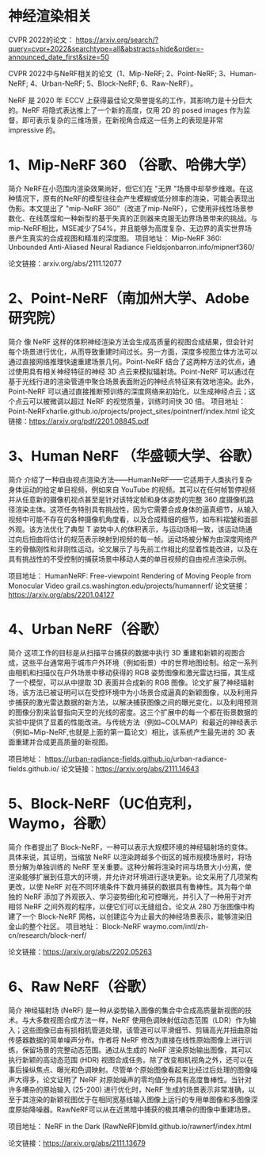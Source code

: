 # 神经渲染相关

CVPR 2022的论文：
https://arxiv.org/search/?query=cvpr+2022&searchtype=all&abstracts=hide&order=-announced_date_first&size=50

CVPR 2022中与NeRF相关的论文（1、Mip-NeRF; 2、Point-NeRF; 3、Human-NeRF; 4、Urban-NeRF; 5、Block-NeRF; 6、Raw-NeRF）。

NeRF 是 2020 年 ECCV 上获得最佳论文荣誉提名的工作，其影响力是十分巨大的。NeRF 将隐式表达推上了一个新的高度，仅用 2D 的 posed images 作为监督，即可表示复杂的三维场景，在新视角合成这一任务上的表现是非常 impressive 的。

# 1、Mip-NeRF 360 （谷歌、哈佛大学）
简介
NeRF在小范围内渲染效果尚好，但它们在 "无界 "场景中却举步维艰。在这种情况下，原有的NeRF的模型往往会产生模糊或低分辨率的渲染，可能会表现出伪影。本文提出了 "mip-NeRF 360"（改进了mip-NeRF），它使用非线性场景参数化、在线蒸馏和一种新型的基于失真的正则器来克服无边界场景带来的挑战。与mip-NeRF相比，MSE减少了54%，并且能够为高度复杂、无边界的真实世界场景产生真实的合成视图和精准的深度图。
项目地址：
Mip-NeRF 360: Unbounded Anti-Aliased Neural Radiance Fields
​jonbarron.info/mipnerf360/

论文链接：arxiv.org/abs/2111.12077


# 2、Point-NeRF（南加州大学、Adobe研究院）
简介
像 NeRF 这样的体积神经渲染方法会生成高质量的视图合成结果，但会针对每个场景进行优化，从而导致重建时间过长。另一方面，深度多视图立体方法可以通过直接网络推理快速重建场景几何。Point-NeRF 结合了这两种方法的优点，通过使用具有相关神经特征的神经 3D 点云来模拟辐射场。Point-NeRF 可以通过在基于光线行进的渲染管道中聚合场景表面附近的神经点特征来有效地渲染。此外，Point-NeRF 可以通过直接推断预训练的深度网络来初始化，以生成神经点云；这个点云可以被微调以超过 NeRF 的视觉质量，训练时间快 30 倍。
项目地址：
Point-NeRF
​xharlie.github.io/projects/project_sites/pointnerf/index.html
论文链接：https://arxiv.org/pdf/2201.08845.pdf


# 3、Human NeRF （华盛顿大学、谷歌）
简介
介绍了一种自由视点渲染方法——HumanNeRF——它适用于人类执行复杂身体运动的给定单目视频，例如来自 YouTube 的视频。其可以在任何帧暂停视频并从任意新的摄像机视点甚至是针对该特定帧和身体姿势的完整 360 度摄像机路径渲染主体。这项任务特别具有挑战性，因为它需要合成身体的逼真细节，从输入视频中可能不存在的各种摄像机角度看，以及合成精细的细节，如布料褶皱和面部外观。该方法优化了典型 T 姿势中人的体积表示，与运动场相一致，该运动场通过向后扭曲将估计的规范表示映射到视频的每一帧。运动场被分解为由深度网络产生的骨骼刚性和非刚性运动。论文展示了与先前工作相比的显着性能改进，以及在具有挑战性的不受控制的捕获场景中移动人类的单目视频的自由视点渲染示例。

项目地址：
HumanNeRF: Free-viewpoint Rendering of Moving People from Monocular Video
​grail.cs.washington.edu/projects/humannerf/
论文链接：https://arxiv.org/abs/2201.04127

# 4、Urban NeRF（谷歌）
简介
这项工作的目标是从扫描平台捕获的数据中执行 3D 重建和新颖的视图合成，这些平台通常用于城市户外环境（例如街景）中的世界地图绘制。给定一系列由相机和扫描仪在户外场景中移动获得的 RGB 姿势图像和激光雷达扫描，其生成了一个模型，可以从中提取 3D 表面并合成新的 RGB 图像。论文扩展了神经辐射场，该方法已被证明可以在受控环境中为小场景合成逼真的新颖图像，以及利用异步捕获的激光雷达数据的新方法，以解决捕获图像之间的曝光变化，以及利用预测的图像分割来监督指向天空的光线的密度。这三个扩展中的每一个都在街景数据的实验中提供了显着的性能改进。与传统方法（例如~COLMAP）和最近的神经表示（例如~Mip-NeRF,也就是上面的第一篇论文）相比，该系统产生最先进的 3D 表面重建并合成更高质量的新视图。

项目地址：
https://urban-radiance-fields.github.io/
​urban-radiance-fields.github.io/
论文链接：https://arxiv.org/abs/2111.14643

# 5、Block-NeRF（UC伯克利，Waymo，谷歌）
简介
作者提出了 Block-NeRF，一种可以表示大规模环境的神经辐射场的变体。具体来说，其证明，当缩放 NeRF 以渲染跨越多个街区的城市规模场景时，将场景分解为单独训练的 NeRF 至关重要。这种分解将渲染时间与场景大小分离，使渲染能够扩展到任意大的环境，并允许对环境进行逐块更新。论文采用了几项架构更改，以使 NeRF 对在不同环境条件下数月捕获的数据具有鲁棒性。其为每个单独的 NeRF 添加了外观嵌入、学习姿势细化和可控曝光，并引入了一种用于对齐相邻 NeRF 之间外观的程序，以便它们可以无缝组合。论文从 280 万张图像中构建了一个 Block-NeRF 网格，以创建迄今为止最大的神经场景表示，能够渲染旧金山的整个社区。
项目地址：
Block-NeRF
​waymo.com/intl/zh-cn/research/block-nerf/

论文链接：https://arxiv.org/abs/2202.05263


# 6、Raw NeRF（谷歌）
简介
神经辐射场 (NeRF) 是一种从姿势输入图像的集合中合成高质量新视图的技术。与大多数视图合成方法一样，NeRF 使用色调映射低动态范围（LDR）作为输入；这些图像已由有损相机管道处理，该管道可以平滑细节、剪辑高光并扭曲原始传感器数据的简单噪声分布。作者将 NeRF 修改为直接在线性原始图像上进行训练，保留场景的完整动态范围。通过从生成的 NeRF 渲染原始输出图像，其可以执行新颖的高动态范围 (HDR) 视图合成任务。除了改变相机视角之外，还可以在事后操纵焦点、曝光和色调映射。尽管单个原始图像看起来比经过后处理的图像噪声大得多，论文证明了 NeRF 对原始噪声的零均值分布具有高度鲁棒性。当针对许多嘈杂的原始输入 (25-200) 进行优化时，NeRF 生成的场景表示非常准确，以至于其渲染的新颖视图优于在相同宽基线输入图像上运行的专用单图像和多图像深度原始降噪器。RawNeRF可以从在近黑暗中捕获的极其嘈杂的图像中重建场景。

项目地址：
NeRF in the Dark (RawNeRF)
​bmild.github.io/rawnerf/index.html

论文链接：https://arxiv.org/abs/2111.13679
